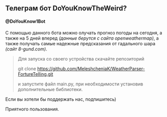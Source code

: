 ## Телеграм бот DoYouKnowTheWeird?
#### @DoYouKnow1Bot
С помощью данного бота можно олучать прогноз погоды на сегодня, а также на 5 дней вперед *(данные берутся с сайта openweathermap)*, а также получать самые надежные предсказания от гадального шара *(сайт 8-gund.com)*. </br>
>Для запуска со своего устройства скачайте репозиторий
>
> git clone https://github.com/MeleshcheniaK/WeatherParser-FortureTelling.git
> 
> и запустите файл main.py, при необходимости установив дополнительные библиотеки.</br>

Если вы хотели бы поддержать нас, подпишитесь)

Приятного пользования.
